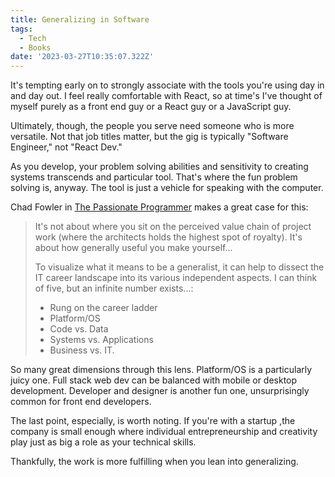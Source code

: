 ```yaml
---
title: Generalizing in Software
tags:
  - Tech
  - Books
date: '2023-03-27T10:35:07.322Z'
---
```


It's tempting early on to strongly associate with the tools you're using day in and day out. I feel really comfortable with React, so at time's I've thought of myself purely as a front end guy or a React guy or a JavaScript guy.

Ultimately, though, the people you serve need someone who is more versatile. Not that job titles matter, but the gig is typically "Software Engineer," not "React Dev."

As you develop, your problem solving abilities and sensitivity to creating systems transcends and particular tool. That's where the fun problem solving is, anyway. The tool is just a vehicle for speaking with the computer.

Chad Fowler in [The Passionate Programmer](https://pragprog.com/titles/cfcar2/the-passionate-programmer-2nd-edition/) makes a great case for this:

> It's not about where you sit on the perceived value chain of project work (where the architects holds the highest spot of royalty). It's about how generally useful you make yourself...
>
> To visualize what it means to be a generalist, it can help to dissect the IT career landscape into its various independent aspects. I can think of five, but an infinite number exists...:
>
> - Rung on the career ladder
> - Platform/OS
> - Code vs. Data
> - Systems vs. Applications
> - Business vs. IT.

So many great dimensions through this lens. Platform/OS is a particularly juicy one. Full stack web dev can be balanced with mobile or desktop development. Developer and designer is another fun one, unsurprisingly common for front end developers.

The last point, especially, is worth noting. If you're with a startup ,the company is small enough where individual entrepreneurship and creativity play just as big a role as your technical skills.

Thankfully, the work is more fulfilling when you lean into generalizing.
